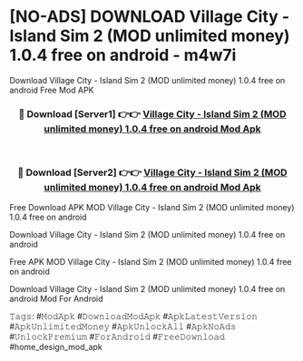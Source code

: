 # [NO-ADS] DOWNLOAD Village City - Island Sim 2 (MOD unlimited money) 1.0.4 free on android - m4w7i
Download Village City - Island Sim 2 (MOD unlimited money) 1.0.4 free on android Free Mod APK

<div align="center">
<h3>🔴 Download [Server1] 👉👉 <a href="https://apk-comot.site?title=Village_City_-_Island_Sim_2_(MOD_unlimited_money)_1.0.4_free_on_android">Village City - Island Sim 2 (MOD unlimited money) 1.0.4 free on android Mod Apk</a></h3><br>

<h3>🔴 Download [Server2] 👉👉 <a href="https://apk-comot.site?title=Village_City_-_Island_Sim_2_(MOD_unlimited_money)_1.0.4_free_on_android">Village City - Island Sim 2 (MOD unlimited money) 1.0.4 free on android Mod Apk</a></h3>
</div>


Free Download APK MOD Village City - Island Sim 2 (MOD unlimited money) 1.0.4 free on android

Download Village City - Island Sim 2 (MOD unlimited money) 1.0.4 free on android 

Free APK MOD Village City - Island Sim 2 (MOD unlimited money) 1.0.4 free on android 

Download Village City - Island Sim 2 (MOD unlimited money) 1.0.4 free on android Mod For Android

𝚃𝚊𝚐𝚜: #𝙼𝚘𝚍𝙰𝚙𝚔 #𝙳𝚘𝚠𝚗𝚕𝚘𝚊𝚍𝙼𝚘𝚍𝙰𝚙𝚔 #𝙰𝚙𝚔𝙻𝚊𝚝𝚎𝚜𝚝𝚅𝚎𝚛𝚜𝚒𝚘𝚗 #𝙰𝚙𝚔𝚄𝚗𝚕𝚒𝚖𝚒𝚝𝚎𝚍𝙼𝚘𝚗𝚎𝚢 #𝙰𝚙𝚔𝚄𝚗𝚕𝚘𝚌𝚔𝙰𝚕𝚕 #𝙰𝚙𝚔𝙽𝚘𝙰𝚍𝚜 #𝚄𝚗𝚕𝚘𝚌𝚔𝙿𝚛𝚎𝚖𝚒𝚞𝚖 #𝙵𝚘𝚛𝙰𝚗𝚍𝚛𝚘𝚒𝚍 #𝙵𝚛𝚎𝚎𝙳𝚘𝚠𝚗𝚕𝚘𝚊𝚍 #home_design_mod_apk